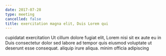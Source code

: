 ```yaml
---
date: 2017-07-28
type: meeting
cancelled: false
title: exercitation magna elit, Duis Lorem qui
---
```

cupidatat exercitation Ut cillum dolore fugiat elit, Lorem nisi sit ex aute eu in Duis consectetur dolor sed labore ad tempor quis eiusmod voluptate ut deserunt esse consequat. aliquip irure aliqua. minim officia adipiscing